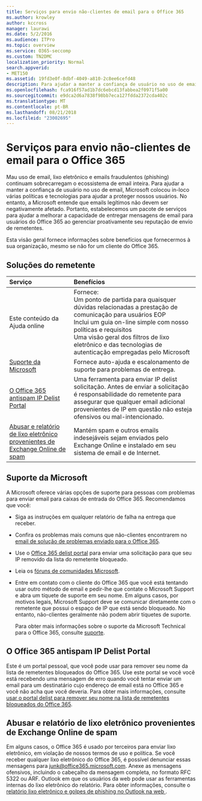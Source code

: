 ```yaml
---
title: Serviços para envio não-clientes de email para o Office 365
ms.author: krowley
author: kccross
manager: laurawi
ms.date: 5/2/2016
ms.audience: ITPro
ms.topic: overview
ms.service: O365-seccomp
ms.custom: TN2DMC
localization_priority: Normal
search.appverid:
- MET150
ms.assetid: 19fd3e0f-8dbf-4049-a810-2c8ee6cefd48
description: Para ajudar a manter a confiança de usuário no uso de email, Microsoft colocou in-loco várias políticas e tecnologias para ajudar a proteger nossos usuários.
ms.openlocfilehash: fca916f57ad1b7dc6ebcd13fabbea2f0971f5a00
ms.sourcegitcommit: e9dca2d6a7838f98bb7eca127fdda2372cda402c
ms.translationtype: MT
ms.contentlocale: pt-BR
ms.lasthandoff: 08/21/2018
ms.locfileid: "23002695"
---
```

# <a name="services-for-non-customers-sending-mail-to-office-365"></a>Serviços para envio não-clientes de email para o Office 365
  
Mau uso de email, lixo eletrônico e emails fraudulentos (phishing) continuam sobrecarregam o ecossistema de email inteira. Para ajudar a manter a confiança de usuário no uso de email, Microsoft colocou in-loco várias políticas e tecnologias para ajudar a proteger nossos usuários. No entanto, a Microsoft entende que emails legítimos não devem ser negativamente afetado. Portanto, estabelecemos um pacote de serviços para ajudar a melhorar a capacidade de entregar mensagens de email para usuários do Office 365 ao gerenciar proativamente seu reputação de envio de remetentes.
  
Esta visão geral fornece informações sobre benefícios que fornecermos à sua organização, mesmo se não for um cliente do Office 365.
  
## <a name="sender-solutions"></a>Soluções do remetente
<a name="sectionSection0"> </a>

|**Serviço**|**Benefícios**|
|:-----|:-----|
|Este conteúdo da Ajuda online  <br/> | Fornece:  <br/>  Um ponto de partida para quaisquer dúvidas relacionadas a prestação de comunicação para usuários EOP  <br/>  Inclui um guia on-line simple com nosso políticas e requisitos  <br/>  Uma visão geral dos filtros de lixo eletrônico e das tecnologias de autenticação empregadas pelo Microsoft  <br/> |
|[Suporte da Microsoft](services-for-non-customers.md#AboutSupport) <br/> |Fornece auto-ajuda e escalonamento de suporte para problemas de entrega.  <br/> |
|[O Office 365 antispam IP Delist Portal](services-for-non-customers.md#DelistPortal) <br/> |Uma ferramenta para enviar IP delist solicitação. Antes de enviar a solicitação é responsabilidade do remetente para assegurar que qualquer email adicional provenientes de IP em questão não esteja ofensivos ou mal-intencionado.  <br/> |
|[Abusar e relatório de lixo eletrônico provenientes de Exchange Online de spam](services-for-non-customers.md#ReportOurJunk) <br/> |Mantém spam e outros emails indesejáveis sejam enviados pelo Exchange Online e instalado em seu sistema de email e de Internet.  <br/> |
   
## <a name="microsoft-support"></a>Suporte da Microsoft
<a name="AboutSupport"> </a>

A Microsoft oferece várias opções de suporte para pessoas com problemas para enviar email para caixas de entrada do Office 365. Recomendamos que você:
  
- Siga as instruções em qualquer relatório de falha na entrega que receber.
    
- Confira os problemas mais comuns que não-clientes encontrarem no [email de solução de problemas enviado para o Office 365](troubleshooting-mail-sent-to-office-365.md).
    
- Use o [Office 365 delist portal](https://sender.office.com) para enviar uma solicitação para que seu IP removido da lista do remetente bloqueado. 
    
- Leia os [fóruns de comunidades Microsoft](https://community.office365.com/en-us/f/).
    
- Entre em contato com o cliente do Office 365 que você está tentando usar outro método de email e pedir-lhe que contate o Microsoft Support e abra um tíquete de suporte em seu nome. Em alguns casos, por motivos legais, Microsoft Support deve se comunicar diretamente com o remetente que possui o espaço de IP que está sendo bloqueado. No entanto, não-clientes geralmente não podem abrir tíquetes de suporte.
    
     Para obter mais informações sobre o suporte da Microsoft Technical para o Office 365, consulte [suporte](https://technet.microsoft.com/library/office-365-support.aspx).
    
## <a name="office-365-anti-spam-ip-delist-portal"></a>O Office 365 antispam IP Delist Portal
<a name="DelistPortal"> </a>

Este é um portal pessoal, que você pode usar para remover seu nome da lista de remetentes bloqueados do Office 365. Use este portal se você você está recebendo uma mensagem de erro quando você tentar enviar um email para um destinatário cujo endereço de email está no Office 365 e você não acha que você deveria. Para obter mais informações, consulte [usar o portal delist para remover seu nome na lista de remetentes bloqueados do Office 365](use-the-delist-portal-to-remove-yourself-from-the-office-365-blocked-senders-lis.md).
  
## <a name="abuse-and-spam-reporting-for-junk-email-originating-from-exchange-online"></a>Abusar e relatório de lixo eletrônico provenientes de Exchange Online de spam
<a name="ReportOurJunk"> </a>

Em alguns casos, o Office 365 é usado por terceiros para enviar lixo eletrônico, em violação de nossos termos de uso e política. Se você receber qualquer lixo eletrônico do Office 365, é possível denunciar essas mensagens para [junk@office365.microsoft.com](mailto:junk@office365.microsoft.com). Anexe as mensagens ofensivos, incluindo o cabeçalho da mensagem completa, no formato RFC 5322 ou ARF. Outlook em que os usuários da web pode usar as ferramentas internas do lixo eletrônico do relatório. Para obter informações, consulte o [relatório lixo eletrônico e golpes de phishing no Outlook na web ](report-junk-email-and-phishing-scams-in-outlook-on-the-web-eop.md).
  


